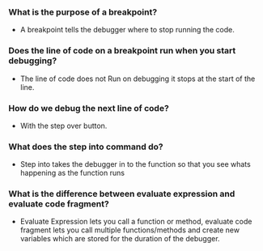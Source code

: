 ### What is the purpose of a breakpoint?
- A breakpoint tells the debugger where to stop running the code.

### Does the line of code on a breakpoint run when you start debugging?
- The line of code does not Run on debugging it stops at the start of the line.

### How do we debug the next line of code?
- With the step over button.

### What does the step into command do?
- Step into takes the debugger in to the function so that you see whats happening as the function runs


### What is the difference between evaluate expression and evaluate code fragment?
- Evaluate Expression lets you call a function or method, evaluate code fragment lets you call multiple functions/methods and create new variables which are stored for the duration of the debugger.
